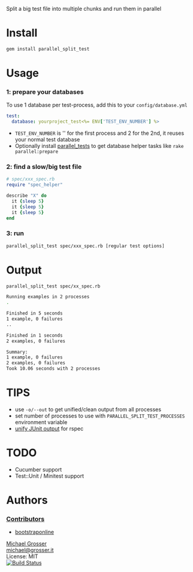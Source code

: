 Split a big test file into multiple chunks and run them in parallel

Install
=======

```Bash
gem install parallel_split_test
```

Usage
=====

### 1: prepare your databases
To use 1 database per test-process, add this to your `config/database.yml`<br/>

```Yaml
test:
  database: yourproject_test<%= ENV['TEST_ENV_NUMBER'] %>
```

 - `TEST_ENV_NUMBER` is '' for the first process and 2 for the 2nd, it reuses your normal test database
 - Optionally install [parallel_tests](https://github.com/grosser/parallel_tests) to get database helper tasks like `rake parallel:prepare`


### 2: find a slow/big test file

```Ruby
# spec/xxx_spec.rb
require "spec_helper"

describe "X" do
  it {sleep 5}
  it {sleep 5}
  it {sleep 5}
end
```

### 3: run
```Bash
parallel_split_test spec/xxx_spec.rb [regular test options]
```

Output
======

```Bash
parallel_split_test spec/xx_spec.rb

Running examples in 2 processes
.

Finished in 5 seconds
1 example, 0 failures
..

Finished in 1 seconds
2 examples, 0 failures

Summary:
1 example, 0 failures
2 examples, 0 failures
Took 10.06 seconds with 2 processes
```

TIPS
====
 - use `-o/--out` to get unified/clean output from all processes
 - set number of processes to use with `PARALLEL_SPLIT_TEST_PROCESSES` environment variable
 - [unify JUnit output](http://blog.tech.renttherunway.com/?p=631) for rspec

TODO
====
 - Cucumber support
 - Test::Unit / Minitest support

Authors
=======

### [Contributors](https://github.com/grosser/parallel_split_test/contributors)
 - [bootstraponline](https://github.com/bootstraponline)

[Michael Grosser](http://grosser.it)<br/>
michael@grosser.it<br/>
License: MIT<br/>
[![Build Status](https://travis-ci.org/grosser/parallel_split_test.png)](https://travis-ci.org/grosser/parallel_split_test)
